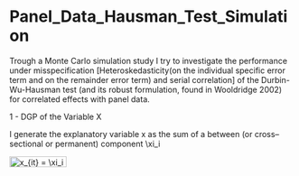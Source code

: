 # Panel_Data_Hausman_Test_Simulation
Trough a Monte Carlo simulation study I try to investigate the performance under misspecification [Heteroskedasticity(on the individual specific error term and on the remainder error term) and serial correlation] of the Durbin-Wu-Hausman test (and its robust formulation, found in Wooldridge 2002) for correlated effects with panel data.

1 - DGP of the Variable X

I generate the explanatory variable x as the sum of a between (or cross–sectional or permanent) component \xi_i







<img src="http://www.sciweavers.org/tex2img.php?eq=x_%7Bit%7D%20%3D%20%20%5Cxi_i%20%2B%20%5Cxi_%7Bit%7D&bc=White&fc=Black&im=jpg&fs=12&ff=arev&edit=0" align="center" border="0" alt="x_{it} =  \xi_i + \xi_{it}" width="101" height="19" />
